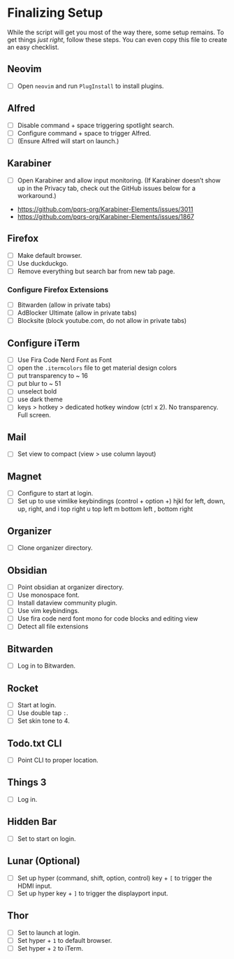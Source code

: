 # Finalizing Setup

While the script will get you most of the way there, some setup remains. To
get things _just right_, follow these steps. You can even copy this file
to  create an easy checklist.

## Neovim

- [ ] Open `neovim` and run `PlugInstall` to install plugins. 

## Alfred

- [ ] Disable command + space triggering spotlight search.
- [ ] Configure command + space to trigger Alfred.
- [ ] (Ensure Alfred will start on launch.)

## Karabiner

- [ ] Open Karabiner and allow input monitoring. (If Karabiner doesn’t
  show up in the Privacy tab, check out the GitHub issues below for
  a workaround.)

- https://github.com/pqrs-org/Karabiner-Elements/issues/3011
- https://github.com/pqrs-org/Karabiner-Elements/issues/1867

## Firefox

- [ ] Make default browser.
- [ ] Use duckduckgo.
- [ ] Remove everything but search bar from new tab page.

### Configure Firefox Extensions

- [ ] Bitwarden (allow in private tabs)
- [ ] AdBlocker Ultimate (allow in private tabs)
- [ ] Blocksite (block youtube.com, do not allow in private tabs)

## Configure iTerm

- [ ] Use Fira Code Nerd Font as Font
- [ ] open the `.itermcolors` file to get material design colors
- [ ] put transparency to ~ 16
- [ ] put blur to ~ 51
- [ ] unselect bold
- [ ] use dark theme
- [ ] keys > hotkey > dedicated hotkey window (ctrl x 2). No transparency.
  Full screen.

## Mail

- [ ] Set view to compact (view > use column layout)

## Magnet

- [ ] Configure to start at login.
- [ ] Set up to use vimlike keybindings (control + option +) hjkl for left, down, up, right, and i top right u top left m bottom left , bottom
  right

## Organizer

- [ ] Clone organizer directory.

## Obsidian

- [ ] Point obsidian at organizer directory.
- [ ] Use monospace font.
- [ ] Install dataview community plugin.
- [ ] Use vim keybindings.
- [ ] Use fira code nerd font mono for code blocks and editing view
- [ ] Detect all file extensions

## Bitwarden

- [ ] Log in to Bitwarden.

## Rocket

- [ ] Start at login.
- [ ] Use double tap `:`.
- [ ] Set skin tone to 4.

## Todo.txt CLI

- [ ] Point CLI to proper location.

## Things 3

- [ ] Log in.

## Hidden Bar

- [ ] Set to start on login.

## Lunar (Optional)

- [ ] Set up hyper (command, shift, option, control) key + `[` to trigger
  the HDMI input.
- [ ] Set up hyper key + `]` to trigger the displayport input.

## Thor

- [ ] Set to launch at login.
- [ ] Set hyper + `1` to default browser.
- [ ] Set hyper + `2` to iTerm.
